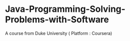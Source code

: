 # Java-Programming-Solving-Problems-with-Software
A course from Duke University ( Platform : Coursera)
